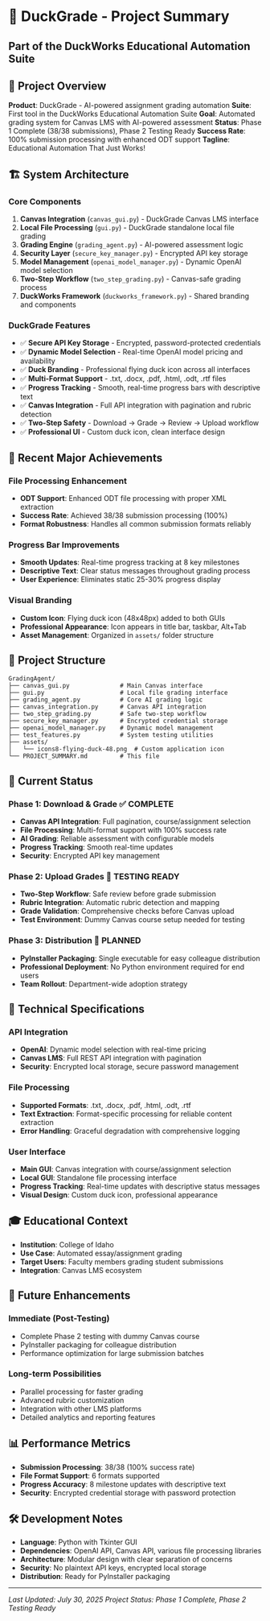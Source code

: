 # 🦆 DuckGrade - Project Summary
## Part of the DuckWorks Educational Automation Suite

## 🎯 Project Overview
**Product**: DuckGrade - AI-powered assignment grading automation
**Suite**: First tool in the DuckWorks Educational Automation Suite
**Goal**: Automated grading system for Canvas LMS with AI-powered assessment
**Status**: Phase 1 Complete (38/38 submissions), Phase 2 Testing Ready
**Success Rate**: 100% submission processing with enhanced ODT support
**Tagline**: Educational Automation That Just Works!

## 🏗️ System Architecture

### Core Components
1. **Canvas Integration** (`canvas_gui.py`) - DuckGrade Canvas LMS interface
2. **Local File Processing** (`gui.py`) - DuckGrade standalone local file grading
3. **Grading Engine** (`grading_agent.py`) - AI-powered assessment logic
4. **Security Layer** (`secure_key_manager.py`) - Encrypted API key storage
5. **Model Management** (`openai_model_manager.py`) - Dynamic OpenAI model selection
6. **Two-Step Workflow** (`two_step_grading.py`) - Canvas-safe grading process
7. **DuckWorks Framework** (`duckworks_framework.py`) - Shared branding and components

### DuckGrade Features
- ✅ **Secure API Key Storage** - Encrypted, password-protected credentials
- ✅ **Dynamic Model Selection** - Real-time OpenAI model pricing and availability
- ✅ **Duck Branding** - Professional flying duck icon across all interfaces
- ✅ **Multi-Format Support** - .txt, .docx, .pdf, .html, .odt, .rtf files
- ✅ **Progress Tracking** - Smooth, real-time progress bars with descriptive text
- ✅ **Canvas Integration** - Full API integration with pagination and rubric detection
- ✅ **Two-Step Safety** - Download → Grade → Review → Upload workflow
- ✅ **Professional UI** - Custom duck icon, clean interface design

## 🚀 Recent Major Achievements

### File Processing Enhancement
- **ODT Support**: Enhanced ODT file processing with proper XML extraction
- **Success Rate**: Achieved 38/38 submission processing (100%)
- **Format Robustness**: Handles all common submission formats reliably

### Progress Bar Improvements
- **Smooth Updates**: Real-time progress tracking at 8 key milestones
- **Descriptive Text**: Clear status messages throughout grading process
- **User Experience**: Eliminates static 25-30% progress display

### Visual Branding
- **Custom Icon**: Flying duck icon (48x48px) added to both GUIs
- **Professional Appearance**: Icon appears in title bar, taskbar, Alt+Tab
- **Asset Management**: Organized in `assets/` folder structure

## 📁 Project Structure

```
GradingAgent/
├── canvas_gui.py              # Main Canvas interface
├── gui.py                     # Local file grading interface  
├── grading_agent.py           # Core AI grading logic
├── canvas_integration.py      # Canvas API integration
├── two_step_grading.py        # Safe two-step workflow
├── secure_key_manager.py      # Encrypted credential storage
├── openai_model_manager.py    # Dynamic model management
├── test_features.py           # System testing utilities
├── assets/
│   └── icons8-flying-duck-48.png  # Custom application icon
└── PROJECT_SUMMARY.md         # This file
```

## 🎯 Current Status

### Phase 1: Download & Grade ✅ COMPLETE
- **Canvas API Integration**: Full pagination, course/assignment selection
- **File Processing**: Multi-format support with 100% success rate
- **AI Grading**: Reliable assessment with configurable models
- **Progress Tracking**: Smooth real-time updates
- **Security**: Encrypted API key management

### Phase 2: Upload Grades 🔄 TESTING READY
- **Two-Step Workflow**: Safe review before grade submission
- **Rubric Integration**: Automatic rubric detection and mapping
- **Grade Validation**: Comprehensive checks before Canvas upload
- **Test Environment**: Dummy Canvas course setup needed for testing

### Phase 3: Distribution 🎯 PLANNED
- **PyInstaller Packaging**: Single executable for easy colleague distribution
- **Professional Deployment**: No Python environment required for end users
- **Team Rollout**: Department-wide adoption strategy

## 🔧 Technical Specifications

### API Integration
- **OpenAI**: Dynamic model selection with real-time pricing
- **Canvas LMS**: Full REST API integration with pagination
- **Security**: Encrypted local storage, secure password management

### File Processing
- **Supported Formats**: .txt, .docx, .pdf, .html, .odt, .rtf
- **Text Extraction**: Format-specific processing for reliable content extraction
- **Error Handling**: Graceful degradation with comprehensive logging

### User Interface
- **Main GUI**: Canvas integration with course/assignment selection
- **Local GUI**: Standalone file processing interface
- **Progress Tracking**: Real-time updates with descriptive status messages
- **Visual Design**: Custom duck icon, professional appearance

## 🎓 Educational Context
- **Institution**: College of Idaho
- **Use Case**: Automated essay/assignment grading
- **Target Users**: Faculty members grading student submissions
- **Integration**: Canvas LMS ecosystem

## 🔮 Future Enhancements

### Immediate (Post-Testing)
- Complete Phase 2 testing with dummy Canvas course
- PyInstaller packaging for colleague distribution
- Performance optimization for large submission batches

### Long-term Possibilities
- Parallel processing for faster grading
- Advanced rubric customization
- Integration with other LMS platforms
- Detailed analytics and reporting features

## 📊 Performance Metrics
- **Submission Processing**: 38/38 (100% success rate)
- **File Format Support**: 6 formats supported
- **Progress Accuracy**: 8 milestone updates with descriptive text
- **Security**: Encrypted credential storage with password protection

## 🛠️ Development Notes
- **Language**: Python with Tkinter GUI
- **Dependencies**: OpenAI API, Canvas API, various file processing libraries
- **Architecture**: Modular design with clear separation of concerns
- **Security**: No plaintext API keys, encrypted local storage
- **Distribution**: Ready for PyInstaller packaging

---
*Last Updated: July 30, 2025*
*Project Status: Phase 1 Complete, Phase 2 Testing Ready*
